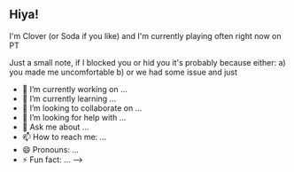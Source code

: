 ## Hiya!

I'm Clover (or Soda if you like) and I'm currently playing often right now on PT

Just a  small note, if I blocked you or hid you it's probably because either:
a) you made me uncomfortable
b) or we had some issue and just 


- 🔭 I’m currently working on ...
- 🌱 I’m currently learning ...
- 👯 I’m looking to collaborate on ...
- 🤔 I’m looking for help with ...
- 💬 Ask me about ...
- 📫 How to reach me: ...
- 😄 Pronouns: ...
- ⚡ Fun fact: ...
-->
